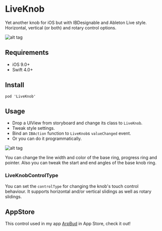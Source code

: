 LiveKnob
===

Yet another knob for iOS but with IBDesignable and Ableton Live style.  
Horizontal, vertical (or both) and rotary control options.

![alt tag](https://github.com/cemolcay/LiveKnob/raw/master/LiveKnob.gif)

Requirements
----

* iOS 9.0+
* Swift 4.0+

Install
----

```
pod 'LiveKnob'
```

Usage
----

* Drop a UIView from storyboard and change its class to `LiveKnob`.
* Tweak style settings.
* Bind an `IBAction` function to `LiveKnob`s `valueChanged` event.
* Or you can do it programmatically.

![alt tag](https://github.com/cemolcay/LiveKnob/raw/master/LiveKnobStoryboard.gif)

You can change the line width and color of the base ring, progress ring and pointer.   Also you can tweak the start and end angles of the base knob ring.  

### LiveKnobControlType
You can set the `controlType` for changing the knob's touch control behaviour. It supports horizontal and/or vertical slidings as well as rotary slidings.

AppStore
----

This control used in my app [ArpBud](https://itunes.apple.com/us/app/arpbud-midi-sequencer-more/id1349342326?ls=1&mt=8) in App Store, check it out!
